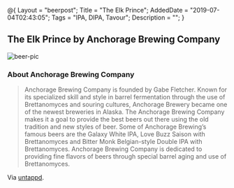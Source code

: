 @{
 Layout = "beerpost";
 Title = "The Elk Prince";
 AddedDate = "2019-07-04T02:43:05";
 Tags = "IPA, DIPA, Tavour";
 Description = "";
 }
 

## The Elk Prince by Anchorage Brewing Company

![beer-pic]

### About Anchorage Brewing Company

> Anchorage Brewing Company is founded by Gabe Fletcher. Known for its specialized skill and style in barrel fermentation through the use of Brettanomyces and souring cultures, Anchorage Brewery became one of the newest breweries in Alaska. The Anchorage Brewing Company makes it a goal to provide the best beers out there using the old tradition and new styles of beer. Some of Anchorage Brewing’s famous beers are the Galaxy White IPA, Love Buzz Saison with Brettanomyces and Bitter Monk Belgian-style Double IPA with Brettanomyces. Anchorage Brewing Company is dedicated to providing fine flavors of beers through special barrel aging and use of Brettanomyces.

Via [untappd][untappd-url].

[untappd-url]: <https://untappd.com//anchoragebrewingcompany>
[beer-pic]: https://jasonpowley.com/assets/img/2019-07-04-the-elk-prince.jpeg "The Elk Prince by Anchorage Brewing Company"

